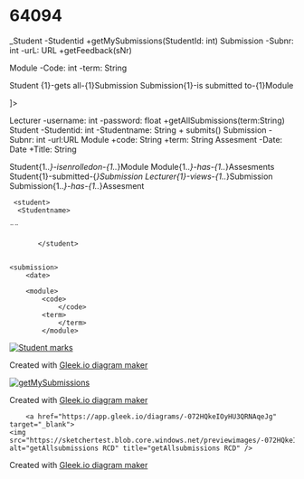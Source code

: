 # 64094

<xml version=¨1.0¨ encoding=¨utf-8?>
  
  <!--DTD-->
  <!DOCTYPE StudentAssm
[
<!ELEMENT Studentname (fname lname)>

_Student
	-Studentid
	+getMySubmissions(StudentId: int)
Submission
	-Subnr: int
	-urL: URL
	+getFeedback(sNr)

Module
	-Code: int
	-term: String


Student {1}-gets all-{1}Submission
Submission{1}-is submitted to-{1}Module

]>
  
  Lecturer
	-username: int
	-password: float
	+getAllSubmissions(term:String)
Student
	-Studentid: int
	-Studentname: String
	+ submits()
Submission
	-Subnr: int
	-url:URL
Module
	+code: String
	+term: String
Assesment
	-Date: Date
	+Title: String


Student{1..*}-isenrolledon-{1..*}Module
Module{1..*}-has-{1..*}Assesments
Student{1}-submitted-{*}Submission
Lecturer{1}-views-{1..*}Submission
Submission{1..*}-has-{1..*}Assesment



  
   <!--XML-->
  
<xml version=¨1.0¨ encoding=¨utf-8?>
	
     <student>	         
      <Studentname>
  <fname>¨¨</fname>
	      
   </Studentname>
	     <studentid>
		     </studentid>
		     
	       </student>
	
	
	<submission>
		<date>
  </date>
	<Subnr>
		<Subnr>
			<url>
				</url>
		</submission>
		
		<module>
			<code>
				</code>
			<term>
				</term>
			</module>
  
   <!--JSON-->
  
  
  
<!-- link https://app.gleek.io/diagrams/mG6gZWu1s0kStPSpoJ0fOA -->
  
   <!--HTML links to the class diagrams-->
  
<a href="https://app.gleek.io/diagrams/mG6gZWu1s0kStPSpoJ0fOA" target="_blank">
    <img src="https://sketchertest.blob.core.windows.net/previewimages/mG6gZWu1s0kStPSpoJ0fOA.png" alt="Student marks" title="Student marks" />
</a>
<p>Created with <a href="https://gleek.io">Gleek.io diagram maker </a></p>
  
  <!-- link https://app.gleek.io/diagrams/mG6gZWu1s0kStPSpoJ0fOA -->
  
   <!--HTML links to the reduced class diagram for getAllSubmissions ()-->
  
  <a href="https://app.gleek.io/diagrams/5QSesIG7lDQi6UENwyz7gQ" target="_blank">
    <img src="https://sketchertest.blob.core.windows.net/previewimages/5QSesIG7lDQi6UENwyz7gQ.png" alt="getMySubmissions" title="getMySubmissions" />
</a>
<p>Created with <a href="https://gleek.io">Gleek.io diagram maker </a></p>
		
		
		<a href="https://app.gleek.io/diagrams/-072HQkeIOyHU3QRNAqeJg" target="_blank">
    <img src="https://sketchertest.blob.core.windows.net/previewimages/-072HQkeIOyHU3QRNAqeJg.png" alt="getAllsubmissions RCD" title="getAllsubmissions RCD" />
</a>
<p>Created with <a href="https://gleek.io">Gleek.io diagram maker </a></p>
